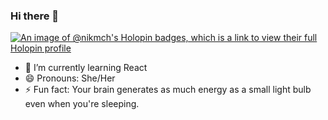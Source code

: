 ### Hi there 👋

[![An image of @nikmch's Holopin badges, which is a link to view their full Holopin profile](https://holopin.me/nikmch)](https://holopin.io/@nikmch)

- 🌱 I’m currently learning React
- 😄 Pronouns: She/Her
- ⚡ Fun fact: Your brain generates as much energy as a small light bulb even when you're sleeping.
<!--
**Nikmch/Nikmch** is a ✨ _special_ ✨ repository because its `README.md` (this file) appears on your GitHub profile.

Here are some ideas to get you started:

- 🔭 I’m currently working on ...

- 👯 I’m looking to collaborate on ...
- 🤔 I’m looking for help with ...
- 💬 Ask me about ...
- 📫 How to reach me: ...

-->
